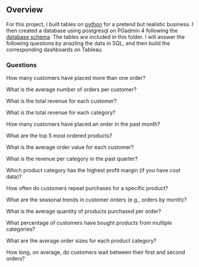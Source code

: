 ## Overview

For this project, I built tables on [python](https://github.com/ariannalangton/Portfolio/blob/main/generated_business/generated_business_data.ipynb) for a pretend but realistic business. I then created a database using postgresql on PGadmin 4 following the [database schema](https://github.com/ariannalangton/Portfolio/blob/main/generated_business/business_schema.png). The tables are included in this folder. I will answer the following questions by anazling the data in SQL, and then build the corresponding dashboards on Tableau.

### Questions

How many customers have placed more than one order?

What is the average number of orders per customer?

What is the total revenue for each customer?

What is the total revenue for each category?

How many customers have placed an order in the past month?

What are the top 5 most ordered products?

What is the average order value for each customer?

What is the revenue per category in the past quarter?

Which product category has the highest profit margin (if you have cost data)?

How often do customers repeat purchases for a specific product?

What are the seasonal trends in customer orders (e.g., orders by month)?

What is the average quantity of products purchased per order?

What percentage of customers have bought products from multiple categories?

What are the average order sizes for each product category?

How long, on average, do customers wait between their first and second orders?

